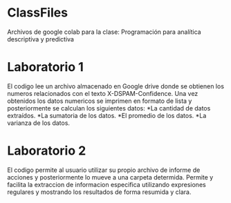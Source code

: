 # ClassFiles
Archivos de google colab para la clase: Programación para analítica descriptiva y predictiva

# Laboratorio 1 
El codigo lee un archivo almacenado en  Google drive donde se obtienen los numeros relacionados con el texto X-DSPAM-Confidence.
Una vez obtenidos los datos numericos se imprimen en formato de lista y posteriormente se calculan los siguientes datos: 
*La cantidad de datos extraídos.
*La sumatoria de los datos.
*El promedio de los datos.
*La varianza de los datos.

# Laboratorio 2
El codigo permite al usuario utilizar su propio archivo de informe de acciones y posteriormente lo mueve a una carpeta determida.
Permite y facilita la extraccion de informacion especifica utilizando expresiones regulares y mostrando los resultados de forma resumida y clara.
